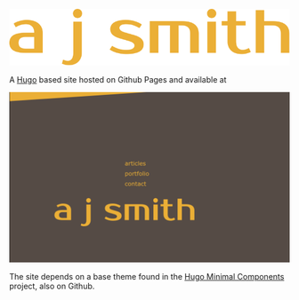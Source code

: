 
![ajsmith.co logo](/static/images/ajsmith.svg)

A [Hugo](https://gohugo.io/) based site hosted on Github Pages and available at 

![ajsmith.co screenshot](/static/images/screenshot.png)

The site depends on a base theme found in the [Hugo Minimal Components]() project, also on Github.
